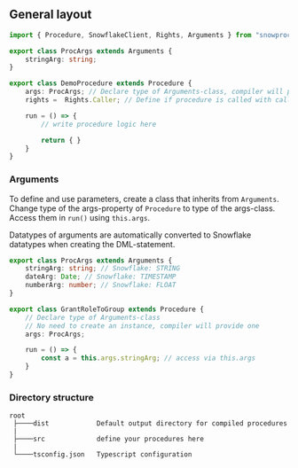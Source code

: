 ## General layout

```typescript
import { Procedure, SnowflakeClient, Rights, Arguments } from "snowproc";

export class ProcArgs extends Arguments {
    stringArg: string;
}

export class DemoProcedure extends Procedure {
    args: ProcArgs; // Declare type of Arguments-class, compiler will provide an instance
    rights =  Rights.Caller; // Define if procedure is called with caller's or owner's rights

    run = () => {
        // write procedure logic here        

        return { }
    }
}
```

### Arguments
To define and use parameters, create a class that inherits from `Arguments`. Change type of the args-property of `Procedure` to type of the args-class. Access them in `run()` using `this.args`.

Datatypes of arguments are automatically converted to Snowflake datatypes when creating the DML-statement.

```typescript
export class ProcArgs extends Arguments {
    stringArg: string; // Snowflake: STRING
    dateArg: Date; // Snowflake: TIMESTAMP
    numberArg: number; // Snowflake: FLOAT
}

export class GrantRoleToGroup extends Procedure {
    // Declare type of Arguments-class 
    // No need to create an instance, compiler will provide one
    args: ProcArgs;

    run = () => {
        const a = this.args.stringArg; // access via this.args
    }
}
```

### Directory structure
```
root
 ├────dist            Default output directory for compiled procedures
 |
 ├────src             define your procedures here
 |
 └────tsconfig.json   Typescript configuration
```